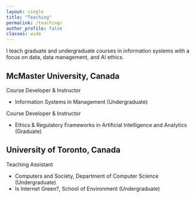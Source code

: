 ```yaml
---
layout: single
title: "Teaching"
permalink: /teaching/
author_profile: false
classes: wide
---
```


I teach graduate and undergraduate courses in information systems with a focus on data, data management, and AI ethics.

## McMaster University, Canada
Course Developer & Instructor
- Information Systems in Management (Undergraduate)

Course Developer & Instructor
- Ethics & Regulatory Frameworks in Artificial Intelligence and Analytics (Graduate)

## University of Toronto, Canada 
Teaching Assistant
- Computers and Society, Department of Computer Science (Undergraduate)
- Is Internet Green?, School of Environment (Undergraduate)
